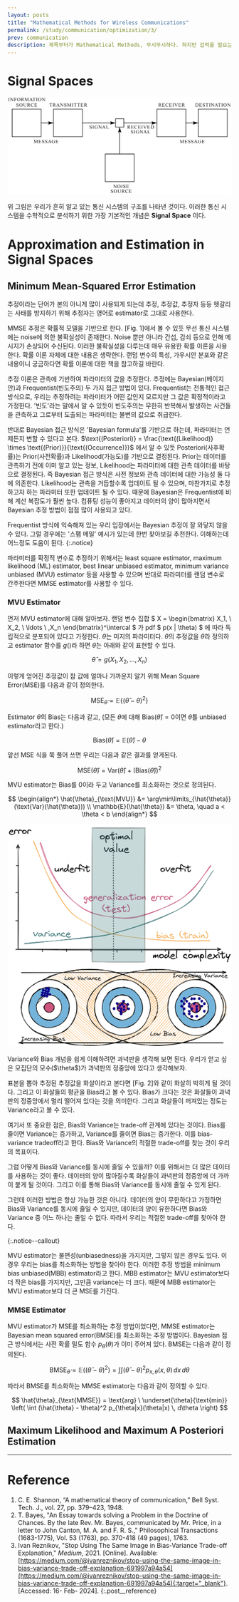 ```yaml
---
layout: posts
title: "Mathematical Methods for Wireless Communications"
permalink: /study/communication/optimization/3/
prev: communication
description: 제목부터가 Mathematical Methods, 무시무시하다. 하지만 겁먹을 필요는 없다. 하다보면 익숙해지고 재밌어 지기도 한다. 수학은 예로부터 과학과 기술의 언어로 사용되어왔다. 우리는 본격적인 최적화에 들어가기 앞서 필요한 여러가지 수학적 지식을 얻어야 한다. 이제 여기에서 무선 통신에 초점을 맞춘 수학적 배경과 셀룰러 시스템의 수학적 모델에 대해 알아갈 수 있을것이다.
---
```


# Signal Spaces

<img class="modal img__medium" src="/_pages/study/communication/optimization/images/3/1.png" alt="<b>[Fig. 1]</b> Shannon’s communication architecture <a href='#Reference'>[1]</a>."/>

위 그림은 우리가 흔히 알고 있는 통신 시스템의 구조를 나타낸 것이다. 이러한 통신 시스템을 수학적으로 분석하기 위한 가장 기본적인 개념은 **Signal Space** 이다.



# Approximation and Estimation in Signal Spaces


## Minimum Mean-Squared Error Estimation

추정이라는 단어가 본의 아니게 많이 사용되게 되는데 추정, 추정값, 추정자 등등 헷갈리는 사태를 방지하기 위해 추정자는 영어로 estimator로 그대로 사용한다.

MMSE 추정은 확률적 모델을 기반으로 한다. [Fig. 1]에서 볼 수 있듯 무선 통신 시스템에는 noise에 의한 불확실성이 존재한다. Noise 뿐만 아니라 간섭, 감쇠 등으로 인해 메시지가 손상되어 수신된다. 이러한 불확실성을 다루는데 매우 유용한 확률 이론을 사용한다. 확률 이론 자체에 대한 내용은 생략한다. 랜덤 변수의 특성, 가우시안 분포와 같은 내용이니 궁금하다면 확률 이론에 대한 책을 참고하길 바란다.

추정 이론은 관측에 기반하여 파라미터의 값을 추정한다. 추정에는 Bayesian(베이지안)과 Frequentist(빈도주의) 두 가지 접근 방법이 있다. Frequentist는 전통적인 접근 방식으로, 우리는 추정하려는 파라미터가 어떤 값인지 모르지만 그 값은 확정적이라고 가정한다. '빈도'라는 말에서 알 수 있듯이 빈도주의는 무한히 반복해서 발생하는 사건들을 관측하고 그로부터 도출되는 파라미터는 불변의 값으로 취급한다.

반대로 Bayesian 접근 방식은 'Bayesian formula'를 기반으로 하는데, 파라미터는 언제든지 변할 수 있다고 본다. $\text{(Posteriori)} = \frac{\text{(Likelihood)} \times \text{(Prior)}}{\text{(Occurrence)}}$ 에서 알 수 있듯 Posteriori(사후확률)는 Prior(사전확률)과 Likelihood(가능도)를 기반으로 결정된다. Prior는 데이터를 관측하기 전에 이미 알고 있는 정보, Likelihood는 파라미터에 대한 관측 데이터를 바탕으로 결정된다. 즉 Bayesian 접근 방식은 사전 정보와 관측 데이터에 대한 가능성 둘 다에 의존한다. Likelihood는 관측을 거듭할수록 업데이트 될 수 있으며, 마찬가지로 추정하고자 하는 파라미터 또한 업데이트 될 수 있다. 때문에 Bayesian은 Frequentist에 비해 계산 복잡도가 훨씬 높다. 컴퓨팅 성능이 좋아지고 데이터의 양이 많아지면서 Bayesian 추정 방법이 점점 많이 사용되고 있다.

Frequentist 방식에 익숙해져 있는 우리 입장에서는 Bayesian 추정이 잘 와닿지 않을 수 있다. 그럴 경우에는 '스팸 메일' 예시가 있는데 한번 찾아보길 추천한다. 이해하는데 어느정도 도움이 된다.
{:.notice}

파라미터를 확정적 변수로 추정하기 위해서는 least square estimator, maximum likelihood (ML) estimator, best linear unbiased estimator, minimum variance unbiased (MVU) estimator 등을 사용할 수 있으며 반대로 파라미터를 랜덤 변수로 간주한다면 MMSE estimator를 사용할 수 있다.

### MVU Estimator

먼저 MVU estimator에 대해 알아보자. 랜덤 변수 집합
$
X = \begin{bmatrix} X_1, \\ X_2, \\ \ldots \\ ,X_n \end{bmatrix}^\intercal
$
가 pdf
$
p(x | \theta)
$
에 따라 독립적으로 분포되어 있다고 가정한다. $\theta$는 미지의 파라미터다. $\theta$의 추정값을 $\hat{\theta}$라 정의하고 estimator 함수를 $g()$라 하면 $\hat{\theta}$는 아래와 같이 표현할 수 있다.

$$
\hat{\theta} = g(X_1, X_2, \ldots, X_n)
$$

이렇게 얻어진 추정값이 참 값에 얼마나 가까운지 알기 위해 Mean Square Error(MSE)를 다음과 같이 정의한다.

$$
\text{MSE}_{\hat{\theta}} = \mathbb{E}\{(\hat{\theta}-\theta)^2\}
$$

Estimator $\hat{\theta}$의 Bias는 다음과 같고, (모든 $\theta$에 대해 $\text{Bias}(\hat{\theta}) = 0$이면 $\hat{\theta}$를 unbiased estimator라고 한다.)

$$
\text{Bias}(\hat{\theta}) = \mathbb{E}(\hat{\theta}) - \theta
$$

앞선 MSE 식을 쭉 풀어 쓰면 우리는 다음과 같은 결과를 얻게된다.

$$
\text{MSE}(\hat{\theta}) = \text{Var}(\hat{\theta}) + \left( \text{Bias}(\hat{\theta}) \right)^2
$$

MVU estimator는 Bias를 0이라 두고 Variance를 최소화하는 것으로 정의된다.

$$
\begin{align*}
\hat{\theta}_{\text{MVU}} &= \arg\min\limits_{\hat{\theta}} (\text{Var}(\hat{\theta})) \\
\mathbb{E}(\hat{\theta}) &= \theta, \quad a < \theta < b
\end{align*}
$$

<div class="post__stage-container">
    <div class="post__stage">
        <img class="modal" src="/_pages/study/communication/optimization/images/3/2.webp" alt="<b>[Fig. 2]</b> Bias-variance tradeoff <a href='#Reference'>[3]</a>."/>
    </div>
    <div class="post__stage">
        <p>
            Variance와 Bias 개념을 쉽게 이해하려면 과녁판을 생각해 보면 된다. 우리가 얻고 싶은 모집단의 모수($\theta$)가 과녁판의 정중앙에 있다고 생각해보자.
        </p>
        <p>
            표본을 뽑아 추정된 추정값을 화살이라고 본다면 [Fig. 2]와 같이 화살히 박히게 될 것이다. 그리고 이 화살들의 평균을 Bias라고 볼 수 있다. Bias가 크다는 것은 화살들이 과녁판의 정중앙에서 멀리 떨어져 있다는 것을 의미한다. 그리고 화살들이 퍼져있는 정도는 Variance라고 볼 수 있다.
        </p>
        <p>
            여기서 또 중요한 점은, Bias와 Variance는 trade-off 관계에 있다는 것이다. Bias를 줄이면 Variance는 증가하고, Variance를 줄이면 Bias는 증가한다. 이를 bias-variance tradeoff라고 한다. Bias와 Variance의 적절한 trade-off를 찾는 것이 우리의 목표이다.
        </p>
        <p>
            그럼 어떻게 Bias와 Variance를 동시에 줄일 수 있을까? 이를 위해서는 더 많은 데이터를 사용하는 것이 좋다. 데이터의 양이 많아질수록 화살들이 과녁판의 정중앙에 더 가까이 붙게 될 것이다. 그리고 이를 통해 Bias와 Variance를 동시에 줄일 수 있게 된다.
        </p>
        <p>
            그런데 이러한 방법은 항상 가능한 것은 아니다. 데이터의 양이 무한하다고 가정하면 Bias와 Variance를 동시에 줄일 수 있지만, 데이터의 양이 유한하다면 Bias와 Variance 중 어느 하나는 줄일 수 없다. 따라서 우리는 적절한 trade-off를 찾아야 한다.
        </p>
    </div>
</div>
{:.notice--callout}

MVU estimator는 불편성(unbiasedness)을 가지지만, 그렇지 않은 경우도 있다. 이 경우 우리는 bias를 최소화하는 방법을 찾아야 한다. 이러한 추정 방법을 minimum bias unbiased(MBB) estimator라고 한다. MBB estimator는 MVU estimator보다 더 작은 bias를 가지지만, 그만큼 variance는 더 크다. 때문에 MBB estimator는 MVU estimator보다 더 큰 MSE를 가진다.

### MMSE Estimator

MVU estimator가 MSE를 최소화하는 추정 방법이었다면, MMSE estimator는 Bayesian mean squared error(BMSE)를 최소화하는 추정 방법이다. Bayesian 접근 방식에서는 사전 확률 밀도 함수 $p_{\theta}(\theta)$가 이미 주어져 있다.
BMSE는 다음과 같이 정의된다.

$$
\text{BMSE}_{\hat{\theta}} = \mathbb{E} \left( (\hat{\theta} - \theta)^2 \right) = \int \int (\hat{\theta} - \theta)^2 p_{x,\theta}(x, \theta) \, dx \, d\theta
$$

따라서 BMSE를 최소화하는 MMSE estimator는 다음과 같이 정의할 수 있다.

$$
\hat{\theta}_{\text{MMSE}} = \text{arg} \ \underset{\theta}{\text{min}} \left( \int (\hat{\theta} - \theta)^2 p_{\theta|x}(\theta|x) \, d\theta \right)
$$

<!-- 무선 통신 시스템에서 전송된 메시지가 랜덤 신호를 포함하고 수신된 메시지를 확실하게 예측할 수 없다고 가정한다. 우리는 랜덤 현상으로부터의 수치적 결과 또는 결과를 수치로 매핑하는 측정 가능한 함수로써 **랜덤 변수 $X$**를 정의할 수 있고, $X$는 랜덤 벡터로 확장가능하다. $X$의 누적 분포 함수(cdf) $F_X(x)$는 다음과 같이 정의할 수 있다. 그러면 무작위 변수

$$
F_X(x) = P(X \leq x), \quad -\infty < x < \infty
$$ -->






## Maximum Likelihood and Maximum A Posteriori Estimation




---

# <a name="Reference"></a>Reference

1. C. E. Shannon, “A mathematical theory of communication,” Bell Syst. Tech. J., vol. 27, pp. 379–423, 1948.
2. T. Bayes, "An Essay towards solving a Problem in the Doctrine of Chances. By the late Rev. Mr. Bayes, communicated by Mr. Price, in a letter to John Canton, M. A. and F. R. S.," Philosophical Transactions (1683-1775), Vol. 53 (1763), pp. 370-418 (49 pages), 1763.
3. Ivan Reznikov, "Stop Using The Same Image in Bias-Variance Trade-off Explanation," <i>Medium</i>, 2021. [Online]. Available: [https://medium.com/@ivanreznikov/stop-using-the-same-image-in-bias-variance-trade-off-explanation-691997a94a54](https://medium.com/@ivanreznikov/stop-using-the-same-image-in-bias-variance-trade-off-explanation-691997a94a54){:target="_blank"}. [Accessed: 16- Feb- 2024].
{:.post__reference}